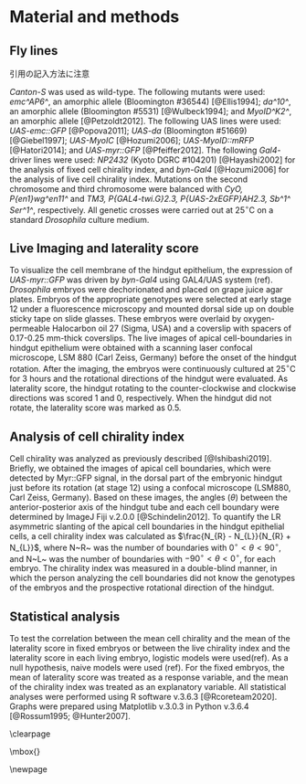 # Material and methods

## Fly lines

引用の記入方法に注意

*Canton-S* was used as wild-type.
The following mutants were used:
*emc^AP6^*, an amorphic allele (Bloomington #36544) [@Ellis1994];
*da^10^*, an amorphic allele (Bloomington #5531) [@Wulbeck1994];
and *MyoID^K2^*, an amorphic allele [@Petzoldt2012].
The following UAS lines were used:
*UAS-emc::GFP* [@Popova2011];
*UAS-da* (Bloomington #51669) [@Giebel1997];
*UAS-MyoIC* [@Hozumi2006];
*UAS-MyoID::mRFP* [@Hatori2014];
and *UAS-myr::GFP* [@Pfeiffer2012].
The following *Gal4*-driver lines were used:
*NP2432* (Kyoto DGRC #104201) [@Hayashi2002] for the analysis of fixed cell chirality index,
and *byn-Gal4* [@Hozumi2006] for the analysis of live cell chirality index.
Mutations on the second chromosome and third chromosome were balanced with *CyO, P{en1}wg^en11^* and *TM3, P{GAL4-twi.G}2.3, P{UAS-2xEGFP}AH2.3, Sb^1^ Ser^1^*, respectively.
All genetic crosses were carried out at $25^{\circ} \mathrm{C}$ on a standard *Drosophila* culture medium.

## Live Imaging and laterality score

To visualize the cell membrane of the hindgut epithelium, the expression of *UAS-myr::GFP* was driven by *byn-Gal4* using GAL4/UAS system (ref).
*Drosophila* embryos were dechorionated and placed on grape juice agar plates.
Embryos of the appropriate genotypes were selected at early stage 12 under a fluorescence microscopy and mounted dorsal side up on double sticky tape on slide glasses.
These embryos were overlaid by oxygen-permeable Halocarbon oil 27 (Sigma, USA) and a coverslip with spacers of 0.17-0.25 mm-thick coverslips.
The live images of apical cell-boundaries in hindgut epithelium were obtained with a scanning laser confocal microscope, LSM 880 (Carl Zeiss, Germany) before the onset of the hindgut rotation.
After the imaging, the embryos were continuously cultured at $25^{\circ} \mathrm{C}$ for 3 hours and the rotational directions of the hindgut were evaluated.
As laterality score, the hindgut rotating to the counter-clockwise and clockwise directions was scored 1 and 0, respectively.
When the hindgut did not rotate, the laterality score was marked as 0.5.

## Analysis of cell chirality index

Cell chirality was analyzed as previously described [@Ishibashi2019].
Briefly, we obtained the images of apical cell boundaries, which were detected by Myr::GFP signal, in the dorsal part of the embryonic hindgut just before its rotation (at stage 12) using a confocal microscope (LSM880, Carl Zeiss, Germany).
Based on these images, the angles ($\theta$) between the anterior-posterior axis of the hindgut tube and each cell boundary were determined by ImageJ Fiji v.2.0.0 [@Schindelin2012].
To quantify the LR asymmetric slanting of the apical cell boundaries in the hindgut epithelial cells, a cell chirality index was calculated as $\frac{N_{R} - N_{L}}{N_{R} + N_{L}}$,
where N~R~ was the number of boundaries with $0^{\circ} < \theta <  90^{\circ}$, and N~L~ was the number of boundaries with $-90^{\circ} < \theta <  0^{\circ}$, for each embryo.
The chirality index was measured in a double-blind manner, in which the person analyzing the cell boundaries did not know the genotypes of the embryos and the prospective rotational direction of the hindgut.

## Statistical analysis

To test the correlation between the mean cell chirality and the mean of the laterality score in fixed embryos or between the live chirality index and the laterality score in each living embryo, logistic models were used(ref).
As a null hypothesis, naive models were used (ref).
For the fixed embryos, the mean of laterality score was treated as a response variable, and the mean of the chirality index was treated as an explanatory variable.
All statistical analyses were performed using R software v.3.6.3 [@Rcoreteam2020].
Graphs were prepared using Matplotlib v.3.0.3 in Python v.3.6.4 [@Rossum1995; @Hunter2007].

\clearpage

\mbox{}

\newpage

<!--
0_metadata/meta0.md
0_metadata/meta1.md
1_abstract.md
2_introduction.md
3_procedures.md
4_results.md
5_discussion.md
6_figs.md
7_references.md
8_supplements.md
9_acknowledgements.md
-->
